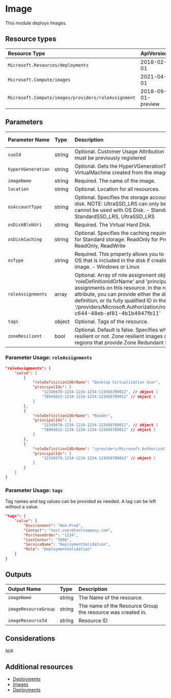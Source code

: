 # Image

This module deploys Images.


## Resource types

|Resource Type|ApiVersion|
|:--|:--|
|`Microsoft.Resources/deployments`|2018-02-01|
|`Microsoft.Compute/images`|2021-04-01|
|`Microsoft.Compute/images/providers/roleAssignment`|2018-09-01-preview|

## Parameters

| Parameter Name | Type | Description | DefaultValue | Possible values |
| :-- | :-- | :-- | :-- | :-- |
| `cuaId` | string | Optional. Customer Usage Attribution id (GUID). This GUID must be previously registered |  |  |
| `hyperVGeneration` | string | Optional. Gets the HyperVGenerationType of the VirtualMachine created from the image. - V1 or V2 | V1 |  |
| `imageName` | string | Required. The name of the image. |  |  |
| `location` | string | Optional. Location for all resources. | [resourceGroup().location] |  |
| `osAccountType` | string | Optional. Specifies the storage account type for the managed disk. NOTE: UltraSSD_LRS can only be used with data disks, it cannot be used with OS Disk. - Standard_LRS, Premium_LRS, StandardSSD_LRS, UltraSSD_LRS | Premium_LRS |  |
| `osDiskBlobUri` | string | Required. The Virtual Hard Disk. |  |  |
| `osDiskCaching` | string | Optional. Specifies the caching requirements. Default: None for Standard storage. ReadOnly for Premium storage. - None, ReadOnly, ReadWrite | ReadWrite |  |
| `osType` | string | Required. This property allows you to specify the type of the OS that is included in the disk if creating a VM from a custom image. - Windows or Linux | Windows |  |
| `roleAssignments` | array | Optional. Array of role assignment objects that contain the 'roleDefinitionIdOrName' and 'principalId' to define RBAC role assignments on this resource. In the roleDefinitionIdOrName attribute, you can provide either the display name of the role definition, or its fully qualified ID in the following format: '/providers/Microsoft.Authorization/roleDefinitions/c2f4ef07-c644-48eb-af81-4b1b4947fb11' | System.Object[] |  |
| `tags` | object | Optional. Tags of the resource. |  |  |
| `zoneResilient` | bool | Optional. Default is false. Specifies whether an image is zone resilient or not. Zone resilient images can be created only in regions that provide Zone Redundant Storage (ZRS). | False |  |

### Parameter Usage: `roleAssignments`

```json
"roleAssignments": {
    "value": [
        {
            "roleDefinitionIdOrName": "Desktop Virtualization User",
            "principalIds": [
                "12345678-1234-1234-1234-123456789012", // object 1
                "78945612-1234-1234-1234-123456789012" // object 2
            ]
        },
        {
            "roleDefinitionIdOrName": "Reader",
            "principalIds": [
                "12345678-1234-1234-1234-123456789012", // object 1
                "78945612-1234-1234-1234-123456789012" // object 2
            ]
        },
        {
            "roleDefinitionIdOrName": "/providers/Microsoft.Authorization/roleDefinitions/c2f4ef07-c644-48eb-af81-4b1b4947fb11",
            "principalIds": [
                "12345678-1234-1234-1234-123456789012" // object 1
            ]
        }
    ]
}
```

### Parameter Usage: `tags`

Tag names and tag values can be provided as needed. A tag can be left without a value.

```json
"tags": {
    "value": {
        "Environment": "Non-Prod",
        "Contact": "test.user@testcompany.com",
        "PurchaseOrder": "1234",
        "CostCenter": "7890",
        "ServiceName": "DeploymentValidation",
        "Role": "DeploymentValidation"
    }
}
```

## Outputs

| Output Name | Type | Description |
| :-- | :-- | :-- |
| `imageName` | string | The Name of the resource. |
| `imageResourceGroup` | string | The name of the Resource Group the resource was created in. |
| `imageResourceId` | string | Resource ID |

## Considerations

*N/A*

## Additional resources

- [Deployments](https://docs.microsoft.com/en-us/azure/templates/Microsoft.Resources/2018-02-01/deployments)
- [Images](https://docs.microsoft.com/en-us/azure/templates/Microsoft.Compute/2019-03-01/images)
- [Deployments](https://docs.microsoft.com/en-us/azure/templates/Microsoft.Resources/2019-10-01/deployments)

